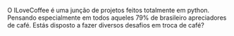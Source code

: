 O ILoveCoffee é uma junção de projetos feitos totalmente em python.
Pensando especialmente em todos aqueles 79% de brasileiro apreciadores de café.
Estás disposto a fazer diversos desafios em troca de café?